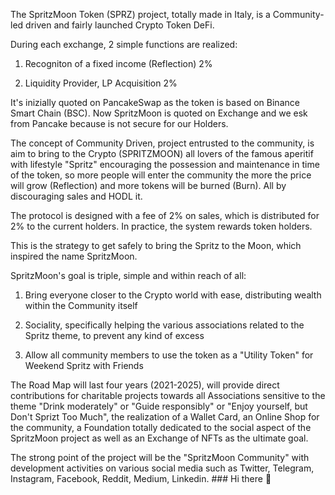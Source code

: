 The SpritzMoon Token (SPRZ) project, totally made in Italy, is a Community-led driven and fairly launched Crypto Token DeFi.

 

During each exchange, 2 simple functions are realized:

 

1) Recogniton of a fixed income (Reflection) 2%

 

2) Liquidity Provider, LP Acquisition 2%

 

It's inizially quoted on PancakeSwap as the token  is based on Binance Smart Chain (BSC). Now SpritzMoon is quoted on Exchange and we esk from Pancake because is not secure for our Holders.

 

The concept of Community Driven, project entrusted to the community, is aim to bring to the Crypto (SPRITZMOON) all lovers of the famous aperitif with lifestyle "Spritz" encouraging the possession and maintenance in time of the token, so more people will enter the community the more the price will grow (Reflection) and more tokens will be burned (Burn). All by discouraging sales and HODL it.

 

The protocol is designed with a fee of 2% on sales, which is distributed for 2% to the current holders. In practice, the system rewards token holders.


This is the strategy to get safely to bring the Spritz to the Moon, which inspired the name SpritzMoon.


SpritzMoon's goal is triple, simple and within reach of all:


1) Bring everyone closer to the Crypto world with ease, distributing wealth within the Community itself


2) Sociality, specifically helping the various associations related to the Spritz theme, to prevent any kind of excess


3) Allow all community members to use the token as a "Utility Token" for Weekend Spritz with Friends

 

 

 

The Road Map will last four years (2021-2025), will provide direct contributions for charitable projects towards all Associations sensitive to the theme "Drink moderately" or "Guide responsibly" or "Enjoy yourself, but Don't Sprizt Too Much", the realization of a Wallet Card, an Online Shop for the community, a Foundation totally dedicated to the social aspect of the SpritzMoon project as well as an Exchange of NFTs as the ultimate goal.


The strong point of the project will be the "SpritzMoon Community" with development activities on various social media such as Twitter, Telegram, Instagram, Facebook, Reddit, Medium, Linkedin. ### Hi there 👋

<!--
**Spritzmoon/SpritzMoon** is a ✨ _special_ ✨ repository because its `README.md` (this file) appears on your GitHub profile.


